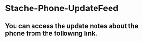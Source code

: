 # Stache-Phone-UpdateFeed

## You can access the update notes about the phone from the following link.

